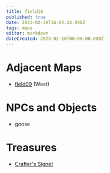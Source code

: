```yaml
---
title: field10
published: true
date: 2023-02-28T16:02:24.000Z
tags: maps
editor: markdown
dateCreated: 2023-02-16T00:00:00.000Z
---
```



# Adjacent Maps
 * [field09](/maps/field09) (West)

# NPCs and Objects
 * goose

# Treasures
 * [Crafter's Signet](/items/crafters-signet)
